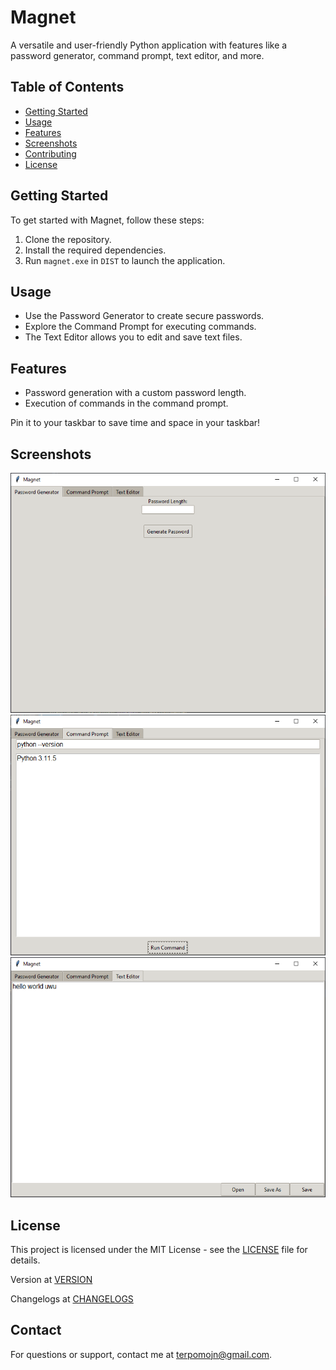 # Magnet

A versatile and user-friendly Python application with features like a password generator, command prompt, text editor, and more.

## Table of Contents
- [Getting Started](#getting-started)
- [Usage](#usage)
- [Features](#features)
- [Screenshots](#screenshots)
- [Contributing](#contributing)
- [License](#license)

## Getting Started

To get started with Magnet, follow these steps:

1. Clone the repository.
2. Install the required dependencies.
3. Run `magnet.exe` in `DIST` to launch the application.

## Usage

- Use the Password Generator to create secure passwords.
- Explore the Command Prompt for executing commands.
- The Text Editor allows you to edit and save text files.

## Features

- Password generation with a custom password length.
- Execution of commands in the command prompt.

Pin it to your taskbar to save time and space in your taskbar!

## Screenshots

![Password Generator](SCREENSHOT/password_generator.png)
![Command Prompt](SCREENSHOT/command_prompt.png)
![Text Editor](SCREENSHOT/text_editor.png)

## License

This project is licensed under the MIT License - see the [LICENSE](LICENSE/MIT-License.txt) file for details.

Version at [VERSION](VERSION/VERSION.txt)

Changelogs at [CHANGELOGS](VERSION/CHANGELOGS.txt)

## Contact

For questions or support, contact me at [terpomojn@gmail.com](mailto:terpomojn@gmail.com).
